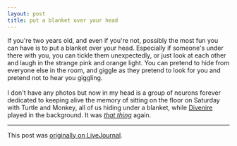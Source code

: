 ```yaml
---
layout: post
title: put a blanket over your head
---
```


<div class="entry-item s2-entrytext">If you're two years old, and even if you're not, possibly the most fun you can have is to put a blanket over your head. Especially if someone's under there with you, you can tickle them unexpectedly, or just look at each other and laugh in the strange pink and orange light. You can pretend to hide from everyone else in the room, and giggle as they pretend to look for you and pretend not to hear you giggling.<br/><br/>I don't have any photos but now in my head is a group of neurons forever dedicated to keeping alive the memory of sitting on the floor on Saturday with Turtle and Monkey, all of us hiding under a blanket, while <a href="http://www.youtube.com/watch?v=tAI2doCUbNc" rel="nofollow">Divenire</a> played in the background. It was <a href="http://ferkeltongs.livejournal.com/17667.html" rel="nofollow"><i>that thing</i></a> again.</div><p><hr></p><p>This post was <a href="http://ferkeltongs.livejournal.com/29719.html">originally on LiveJournal</a>.</p>